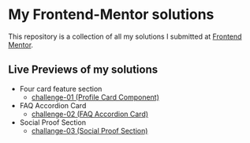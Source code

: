 # My Frontend-Mentor solutions
This repository is a collection of all my solutions I submitted at [Frontend Mentor](https://frontendmentor.io).

## Live Previews of my solutions
 - Four card feature section
   - [challenge-01 (Profile  Card Component)](https://frontend-mentor-challanges-two.vercel.app/)
- FAQ Accordion Card
   - [challenge-02 (FAQ Accordion Card)](https://faq-accordion-card-four.vercel.app/)
- Social Proof Section
   - [challange-03 (Social Proof Section)](#)
 
